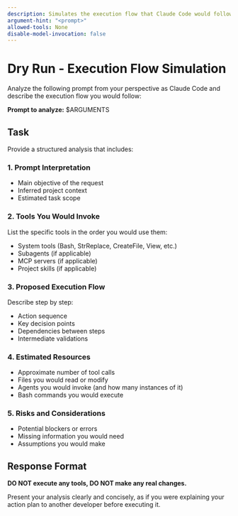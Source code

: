 ```yaml
---
description: Simulates the execution flow that Claude Code would follow for a given prompt
argument-hint: "<prompt>"
allowed-tools: None
disable-model-invocation: false
---
```


# Dry Run - Execution Flow Simulation

Analyze the following prompt from your perspective as Claude Code and describe the execution flow you would follow:

**Prompt to analyze:** $ARGUMENTS

## Task

Provide a structured analysis that includes:

### 1. Prompt Interpretation

- Main objective of the request
- Inferred project context
- Estimated task scope

### 2. Tools You Would Invoke

List the specific tools in the order you would use them:

- System tools (Bash, StrReplace, CreateFile, View, etc.)
- Subagents (if applicable)
- MCP servers (if applicable)
- Project skills (if applicable)

### 3. Proposed Execution Flow

Describe step by step:

- Action sequence
- Key decision points
- Dependencies between steps
- Intermediate validations

### 4. Estimated Resources

- Approximate number of tool calls
- Files you would read or modify
- Agents you would invoke (and how many instances of it)
- Bash commands you would execute

### 5. Risks and Considerations

- Potential blockers or errors
- Missing information you would need
- Assumptions you would make

## Response Format

**DO NOT execute any tools, DO NOT make any real changes.**

Present your analysis clearly and concisely, as if you were explaining your action plan to another developer before executing it.
